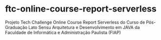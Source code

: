 # ftc-online-course-report-serverless
Projeto Tech Challenge Online Course Report Serverless do Curso de Pós-Graduação Lato Sensu Arquitetura e Desenvolvimento em JAVA da Faculdade de Informática e Administração Paulista (FIAP)
